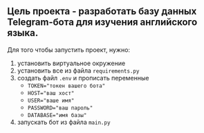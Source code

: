 ## Цель проекта - разработать базу данных Telegram-бота для изучения английского языка.

Для того чтобы запустить проект, нужно:
1. установить виртуальное окружение
2. установить все из файла `requirements.py`
3. создать файл `.env` и прописать переменные
   - `TOKEN="токен вашего бота"`
   - `HOST="ваш хост"`
   - `USER="ваше имя"`
   - `PASSWORD="ваш пароль"`
   - `DATABASE="имя базы"`
4. запускать бот из файла `main.py`
